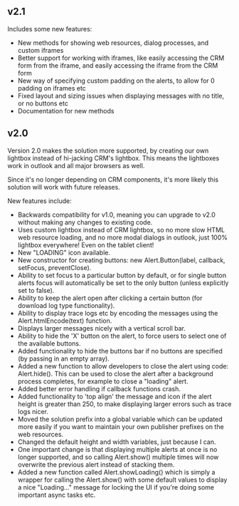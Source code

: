 ## v2.1
Includes some new features:
* New methods for showing web resources, dialog processes, and custom iframes
* Better support for working with iframes, like easily accessing the CRM form from the iframe, and easily accessing the iframe from the CRM form
* New way of specifying custom padding on the alerts, to allow for 0 padding on iframes etc
* Fixed layout and sizing issues when displaying messages with no title, or no buttons etc
* Documentation for new methods

## v2.0
Version 2.0 makes the solution more supported, by creating our own lightbox instead of hi-jacking CRM's lightbox. This means the lightboxes work in outlook and all major browsers as well.

Since it's no longer depending on CRM components, it's more likely this solution will work with future releases.

New features include:
* Backwards compatibility for v1.0, meaning you can upgrade to v2.0 without making any changes to existing code.
* Uses custom lightbox instead of CRM lightbox, so no more slow HTML web resource loading, and no more modal dialogs in outlook, just 100% lightbox everywhere! Even on the tablet client!
* New "LOADING" icon available.
* New constructor for creating buttons: new Alert.Button(label, callback, setFocus, preventClose).
* Ability to set focus to a particular button by default, or for single button alerts focus will automatically be set to the only button (unless explicitly set to false).
* Ability to keep the alert open after clicking a certain button (for download log type functionality).
* Ability to display trace logs etc by encoding the messages using the Alert.htmlEncode(text) function.
* Displays larger messages nicely with a vertical scroll bar.
* Ability to hide the 'X' button on the alert, to force users to select one of the available buttons.
* Added functionality to hide the buttons bar if no buttons are specified (by passing in an empty array).
* Added a new function to allow developers to close the alert using code: Alert.hide(). This can be used to close the alert after a background process completes, for example to close a "loading" alert.
* Added better error handling if callback functions crash.
* Added functionality to 'top align' the message and icon if the alert height is greater than 250, to make displaying larger errors such as trace logs nicer.
* Moved the solution prefix into a global variable which can be updated more easily if you want to maintain your own publisher prefixes on the web resources.
* Changed the default height and width variables, just because I can.
* One important change is that displaying multiple alerts at once is no longer supported, and so calling Alert.show() multiple times will now overwrite the previous alert instead of stacking them.
* Added a new function called Alert.showLoading() which is simply a wrapper for calling the Alert.show() with some default values to display a nice "Loading..." message for locking the UI if you're doing some important async tasks etc.
